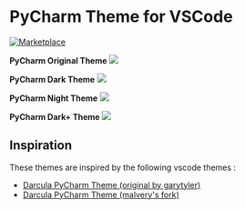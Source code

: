 # PyCharm Theme for VSCode

[![Marketplace](https://vsmarketplacebadge.apphb.com/version/nicohlr.pycharm.svg)](https://marketplace.visualstudio.com/items/nicohlr.pycharm)

**PyCharm Original Theme**
![](https://raw.githubusercontent.com/nicohlr/vscode-pycharm-theme/main/screenshots/original.png)

**PyCharm Dark Theme**
![](https://raw.githubusercontent.com/nicohlr/vscode-pycharm-theme/main/screenshots/dark.png)

**PyCharm Night Theme**
![](https://raw.githubusercontent.com/nicohlr/vscode-pycharm-theme/main/screenshots/night.png)

**PyCharm Dark+ Theme**
![](https://raw.githubusercontent.com/nicohlr/vscode-pycharm-theme/main/screenshots/darkplus.png)

## Inspiration

These themes are inspired by the following vscode themes :

- [Darcula PyCharm Theme (original by garytyler)](https://github.com/garytyler/vscode-darcula-pycharm-theme)
- [Darcula PyCharm Theme (malvery's fork)](https://github.com/malvery/vscode-darcula-pycharm-theme)